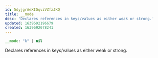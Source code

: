 ```yaml
---
id: 5dyjgrAeXIGqviVZfzJKQ
title: __mode
desc: 'Declares references in keys/values as either weak or strong.'
updated: 1639692196679
created: 1639692078241
---
```

```Lua
__mode: "k" | nil
```
Declares references in keys/values as either weak or strong.